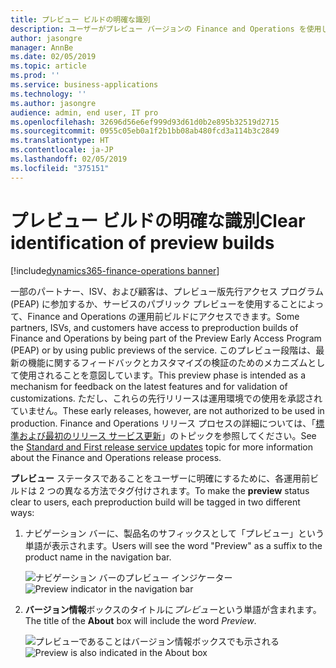 ```yaml
---
title: プレビュー ビルドの明確な識別
description: ユーザーがプレビュー バージョンの Finance and Operations を使用しているときにそれを認識していることを確認します。
author: jasongre
manager: AnnBe
ms.date: 02/05/2019
ms.topic: article
ms.prod: ''
ms.service: business-applications
ms.technology: ''
ms.author: jasongre
audience: admin, end user, IT pro
ms.openlocfilehash: 32696d56e6ef999d93d61d0b2e895b32519d2715
ms.sourcegitcommit: 0955c05eb0a1f2b1bb08ab480fcd3a114b3c2849
ms.translationtype: HT
ms.contentlocale: ja-JP
ms.lasthandoff: 02/05/2019
ms.locfileid: "375151"
---
```

# <a name="clear-identification-of-preview-builds"></a><span data-ttu-id="09aee-103">プレビュー ビルドの明確な識別</span><span class="sxs-lookup"><span data-stu-id="09aee-103">Clear identification of preview builds</span></span>

[!include[dynamics365-finance-operations banner](../includes/dynamics365-finance-operations.md)]

<span data-ttu-id="09aee-104">一部のパートナー、ISV、および顧客は、プレビュー版先行アクセス プログラム (PEAP) に参加するか、サービスのパブリック プレビューを使用することによって、Finance and Operations の運用前ビルドにアクセスできます。</span><span class="sxs-lookup"><span data-stu-id="09aee-104">Some partners, ISVs, and customers have access to preproduction builds of Finance and Operations by being part of the Preview Early Access Program (PEAP) or by using public previews of the service.</span></span> <span data-ttu-id="09aee-105">このプレビュー段階は、最新の機能に関するフィードバックとカスタマイズの検証のためのメカニズムとして使用されることを意図しています。</span><span class="sxs-lookup"><span data-stu-id="09aee-105">This preview phase is intended as a mechanism for feedback on the latest features and for validation of customizations.</span></span> <span data-ttu-id="09aee-106">ただし、これらの先行リリースは運用環境での使用を承認されていません。</span><span class="sxs-lookup"><span data-stu-id="09aee-106">These early releases, however, are not authorized to be used in production.</span></span> <span data-ttu-id="09aee-107">Finance and Operations リリース プロセスの詳細については、「[標準および最初のリリース サービス更新](https://docs.microsoft.com/dynamics365/unified-operations/fin-and-ops/get-started/public-preview-releases)」のトピックを参照してください。</span><span class="sxs-lookup"><span data-stu-id="09aee-107">See the [Standard and First release service updates](https://docs.microsoft.com/dynamics365/unified-operations/fin-and-ops/get-started/public-preview-releases) topic for more information about the Finance and Operations release process.</span></span>  

<span data-ttu-id="09aee-108">**プレビュー** ステータスであることをユーザーに明確にするために、各運用前ビルドは 2 つの異なる方法でタグ付けされます。</span><span class="sxs-lookup"><span data-stu-id="09aee-108">To make the **preview** status clear to users, each preproduction build will be tagged in two different ways:</span></span> 

1.  <span data-ttu-id="09aee-109">ナビゲーション バーに、製品名のサフィックスとして「プレビュー」という単語が表示されます。</span><span class="sxs-lookup"><span data-stu-id="09aee-109">Users will see the word "Preview" as a suffix to the product name in the navigation bar.</span></span>  

    <span data-ttu-id="09aee-110">![ナビゲーション バーのプレビュー インジケーター](media/previewCallout.png  "ナビゲーション バーのプレビュー インジケーター")</span><span class="sxs-lookup"><span data-stu-id="09aee-110">![Preview indicator in the navigation bar](media/previewCallout.png  "Preview indicator in the navigation bar")</span></span>  

2.  <span data-ttu-id="09aee-111">**バージョン情報**ボックスのタイトルに*プレビュー*という単語が含まれます。</span><span class="sxs-lookup"><span data-stu-id="09aee-111">The title of the **About** box will include the word *Preview*.</span></span> 

    <span data-ttu-id="09aee-112">![プレビューであることはバージョン情報ボックスでも示される](media/previewAboutBox.png  "プレビューであることはバージョン情報ボックスでも示される")</span><span class="sxs-lookup"><span data-stu-id="09aee-112">![Preview is also indicated in the About box](media/previewAboutBox.png  "Preview is also indicated in the About box")</span></span>

